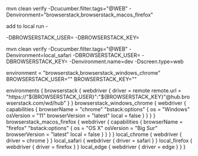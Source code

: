 mvn clean verify -Dcucumber.filter.tags="@WEB" -Denvironment="browserstack,browserstack_macos_firefox"

add to local run - 

-DBROWSERSTACK_USER=
-DBROWSERSTACK_KEY=



mvn clean verify -Dcucumber.filter.tags="@WEB" -Denvironment=local_safari -DBROWSERSTACK_USER= -DBROWSERSTACK_KEY= -Denvironment.name=dev -Dscreen.type=web


environment = "browserstack,browserstack_windows_chrome"
BROWSERSTACK_USER=""
BROWSERSTACK_KEY=""

environments {
browserstack {
webdriver {
driver = remote
remote.url = "https://"${BROWSERSTACK_USER}":"${BROWSERSTACK_KEY}"@hub.browserstack.com/wd/hub"
}
}
browserstack_windows_chrome {
webdriver {
capabilities {
browserName = "chrome"
"bstack:options" {
os = "Windows"
osVersion = "11"
browserVersion = "latest"
local = false
}
}
}
}
browserstack_macos_firefox {
webdriver {
capabilities {
browserName = "firefox"
"bstack:options" {
os = "OS X"
osVersion = "Big Sur"
browserVersion = "latest"
local = false
}
}
}
}
local_chrome {
webdriver {
driver = chrome
}
}
local_safari {
webdriver {
driver = safari
}
}
local_firefox {
webdriver {
driver = firefox
}
}
local_edge {
webdriver {
driver = edge
}
}
}



